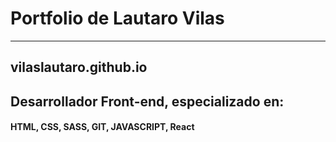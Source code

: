 # Portfolio de Lautaro Vilas
***
## vilaslautaro.github.io
## Desarrollador Front-end, especializado en:
#### HTML, CSS, SASS, GIT, JAVASCRIPT, React
